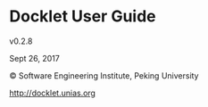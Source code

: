 Docklet User Guide
===============

v0.2.8

Sept 26, 2017

&copy; Software Engineering Institute, Peking University

http://docklet.unias.org
